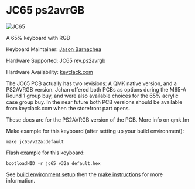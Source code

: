 JC65 ps2avrGB
=======

![JC65](https://i.imgur.com/9cJ9UbX.jpg)

A 65% keyboard with RGB

Keyboard Maintainer: [Jason Barnachea](https://github.com/nautxx)

Hardware Supported: JC65 rev.ps2avrgb

Hardware Availability: [keyclack.com](https://keyclack.com/)

The JC65 PCB actually has two revisions: A QMK native version, and a PS2AVRGB version. Jchan offered both PCBs as options during the M65-A Round 1 group buy, and were also available choices for the 65% acrylic case group buy. In the near future both PCB versions should be available from keyclack.com when the storefront part opens.

These docs are for the PS2AVRGB version of the PCB. More info on qmk.fm

Make example for this keyboard (after setting up your build environment):

    make jc65/v32a:default
    
Flash example for this keyboard:

    bootloadHID -r jc65_v32a_default.hex

See [build environment setup](https://docs.qmk.fm/build_environment_setup.html) then the [make instructions](https://docs.qmk.fm/make_instructions.html) for more information.